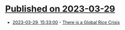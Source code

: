 # [Published on 2023-03-29](index.md)

* [2023-03-29, 15:33:00](https://news.slashdot.org/story/23/03/29/1533249/there-is-a-global-rice-crisis?utm_source=rss1.0mainlinkanon&utm_medium=feed) - [There is a Global Rice Crisis](https://news.slashdot.org/story/23/03/29/1533249/there-is-a-global-rice-crisis?utm_source=rss1.0mainlinkanon&utm_medium=feed)

